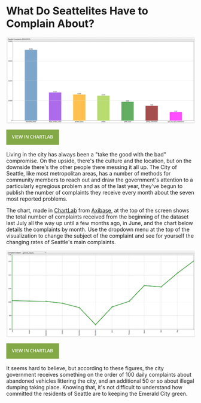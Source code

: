 What Do Seattelites Have to Complain About?
===

![](Images/SEA_COM1.png)

[![](Images/button.png)](https://apps.axibase.com/chartlab/4fe67594/3/#fullscreen)

Living in the city has always been a "take the good with the bad" compromise. On the upside, there's the culture and the
location, but on the downside there's the other people there messing it all up. The City of Seattle, like most metropolitan
areas, has a number of methods for community members to reach out and draw the government's attention to a particularly egregious
problem and as of the last year, they've begun to publish the number of complaints they receive every month about the seven
most reported problems.

The chart, made in [ChartLab](https://apps.axibase.com) from [Axibase](https://axibase.com), at the top of the screen shows the total number of complaints received from the beginning of the dataset last July all the way up
until a few months ago, in June, and the chart below details the complaints by month. Use the dropdown menu at the top of
the visualization to change the subject of the complaint and see for yourself the changing rates of Seattle's main complaints.

![](Images/SEA_COM2.png)

[![](Images/button.png)](https://apps.axibase.com/chartlab/391c03f0/3/#fullscreen)

It seems hard to believe, but according to these figures, the city government receives something on the order of 100 daily
complaints about abandoned vehicles littering the city, and an additional 50 or so about illegal dumping taking place. Knowing
that, it's not difficult to understand how committed the residents of Seattle are to keeping the Emerald City green.